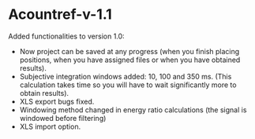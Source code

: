 # Acountref-v-1.1

Added functionalities to version 1.0:

- Now project can be saved at any progress (when you finish placing positions, when you have assigned files or when you have obtained results).
- Subjective integration windows added: 10, 100 and 350 ms. (This calculation takes time so you will have to wait significantly more to obtain results).
- XLS export bugs fixed.
- Windowing method changed in energy ratio calculations (the signal is windowed before filtering)
- XLS import option.


